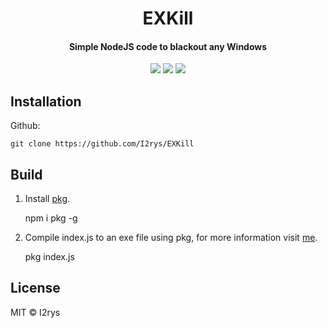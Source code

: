 <h1 align="center">EXKill</h1>
<h4 align="center">Simple NodeJS code to blackout any Windows</h4>
<p align="center">
	<a href="https://github.com/I2rys/EXKill/blob/main/LICENSE"><img src="https://img.shields.io/github/license/I2rys/EXKill?style=flat-square"></img></a>
	<a href="https://github.com/I2rys/EXKill/issues"><img src="https://img.shields.io/github/issues/I2rys/EXKill.svg"></img></a>
	<a href="https://nodejs.org/"><img src="https://img.shields.io/badge/-Nodejs-green?style=flat-square&logo=Node.js"></img></a>
</p>


## Installation
Github:

    git clone https://github.com/I2rys/EXKill
    
## Build
 1. Install [pkg](https://www.npmjs.com/package/pkg).
 

    npm i pkg -g

 2. Compile index.js to an exe file using pkg, for more information visit [me](https://www.npmjs.com/package/pkg).

    pkg index.js

## License
MIT © I2rys
